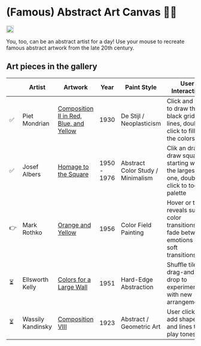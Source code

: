 # (Famous) Abstract Art Canvas 🧑‍🎨

<a href='https://www.recurse.com/scout/click?t=c7bc9ba4cb3e6725e05e413f16f8c5a3' title='Made with love at the Recurse Center'><img src='https://cloud.githubusercontent.com/assets/2883345/11325206/336ea5f4-9150-11e5-9e90-d86ad31993d8.png' height='20px'/></a>

You, too, can be an abstract artist for a day! Use your mouse to recreate famous abstract artwork from the late 20th century.


## Art pieces in the gallery
| | Artist | Artwork | Year | Paint Style | User Interaction | p5js.org | codepen.io |
|-|--------|---------|------|-------------|------------------|----------|-----------|
|✅| Piet Mondrian | [Composition II in Red, Blue, and Yellow](https://www.wikiart.org/en/piet-mondrian/composition-with-red-blue-and-yellow-1930) | 1930 | De Stijl / Neoplasticism | Click and drag to draw the black grid lines, double-click to fill in the colors | [link](https://editor.p5js.org/missfunmi/sketches/hTcvq_5kc) | [link](https://codepen.io/missfunmi/pen/raaeLeX) |
|✅| Josef Albers | [Homage to the Square](https://www.wikiart.org/en/josef-albers/all-works#!/%23filterName:Series_homage-to-the-square,resultType:masonry#filterName:Series_homage-to-the-square,resultType:masonry) | 1950 - 1976 | Abstract Color Study / Minimalism | Clik an drag to draw squares starting with the largest one, double-click to toggle palette | [link](https://editor.p5js.org/missfunmi/sketches/0LwZpwGOa) | [link](https://codepen.io/missfunmi/pen/wBBJXJE) |
|👉| Mark Rothko | [Orange and Yellow](https://www.wikiart.org/en/mark-rothko/orange-and-yellow) | 1956 | Color Field Painting | Hover or tap reveals subtle color transitions; fade between emotions with soft transitions | tbd | tbd |
|⏳| Ellsworth Kelly | [Colors for a Large Wall](https://www.wikiart.org/en/ellsworth-kelly/colors-for-a-large-wall-1951) | 1951 | Hard-Edge Abstraction | Shuffle tiles; drag-and-drop to experiment with new arrangements. | tbd | tbd |
|⏳| Wassily Kandinsky | [Composition VIII](https://www.wikiart.org/en/wassily-kandinsky/composition-viii-1923) | 1923 | Abstract / Geometric Art | User clicks to add shapes and lines that play tonesâ€ | tbd | tbd |
